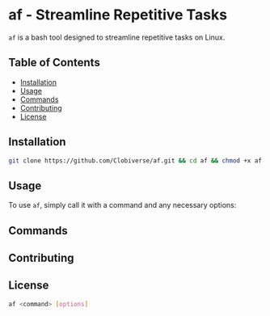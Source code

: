 # af - Streamline Repetitive Tasks

`af` is a bash tool designed to streamline repetitive tasks on Linux.

## Table of Contents

- [Installation](#installation)
- [Usage](#usage)
- [Commands](#commands)
- [Contributing](#contributing)
- [License](#license)

## Installation

```bash
git clone https://github.com/Clobiverse/af.git && cd af && chmod +x af && sudo mv af /usr/local/bin/
```

## Usage

To use `af`, simply call it with a command and any necessary options:

## Commands

## Contributing

## License

```bash
af <command> [options]
```
